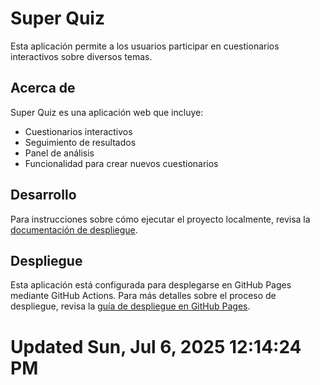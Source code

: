 # Super Quiz

Esta aplicación permite a los usuarios participar en cuestionarios interactivos sobre diversos temas.

## Acerca de

Super Quiz es una aplicación web que incluye:

- Cuestionarios interactivos
- Seguimiento de resultados
- Panel de análisis
- Funcionalidad para crear nuevos cuestionarios

## Desarrollo

Para instrucciones sobre cómo ejecutar el proyecto localmente, revisa la [documentación de despliegue](GITHUB_PAGES_DEPLOYMENT.md).

## Despliegue

Esta aplicación está configurada para desplegarse en GitHub Pages mediante GitHub Actions. Para más detalles sobre el proceso de despliegue, revisa la [guía de despliegue en GitHub Pages](GITHUB_PAGES_DEPLOYMENT.md).
# Updated Sun, Jul  6, 2025 12:14:24 PM
